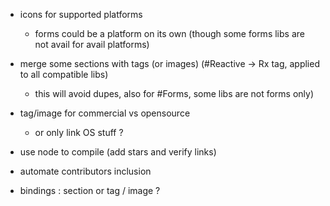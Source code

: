 - icons for supported platforms
	- forms could be a platform on its own (though some forms libs are not avail for avail platforms)

- merge some sections with tags (or images) (#Reactive -> Rx tag, applied to all compatible libs)
	- this will avoid dupes, also for #Forms, some libs are not forms only)

- tag/image for commercial vs opensource
	- or only link OS stuff ?

- use node to compile (add stars and verify links)

- automate contributors inclusion

- bindings : section or tag / image ?